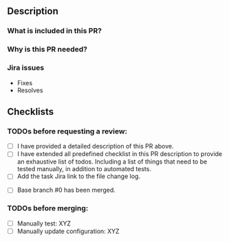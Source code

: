 <!-- Delete anything that appears above this line. -->
<!-- This PR template can be edited in the [.github](https://github.com/semdatex/.github) repository. -->

## Description

### What is included in this PR?

<!-- Provide a summary of the changes in this PR. -->

### Why is this PR needed?

<!-- Tell us why this change is necessary. What values does it give us. -->

### Jira issues

<!-- Define which jira issues are related to this PR. -->

- Fixes <!-- Bug Issue number -->
- Resolves <!-- Story Issue number -->

## Checklists

### TODOs before requesting a review:

<!-- Mark all the done checkboxes with an x -->

- [ ] I have provided a detailed description of this PR above.
- [ ] I have extended all predefined checklist in this PR description to provide an exhaustive list of todos. Including a list of things that need to be tested manually, in addition to automated tests.
- [ ] Add the task Jira link to the file change log.
<!-- If this PR is based on another branch that has not been merged yet include this checkbox: -->
- [ ] Base branch #0 has been merged.
<!-- Otherwise remove the above checkbox -->

### TODOs before merging:

<!-- Edit this list for any todos that have been done or need to be done before it is safe to merge. -->
<!-- Use this also inform reviewers about things that need to be or have been tested manually. -->
<!-- Reviewers are expected to reject PRs do not sufficiently cover all required todos, that are not done by the CI -->

- [ ] Manually test: XYZ
- [ ] Manually update configuration: XYZ
